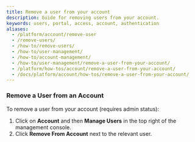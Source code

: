 ```yaml
---
title: Remove a user from your account
description: Guide for removing users from your account.
keywords: users, portal, access, account, authentication
aliases:
  - /platform/account/remove-user
  - /remove-users/
  - /how-to/remove-users/
  - /how-to/user-management/
  - /how-to/account-management/
  - /how-to/user-management/remove-a-user-from-your-account/
  - /platform/how-tos/account/remove-a-user-from-your-account/
  - /docs/platform/account/how-tos/remove-a-user-from-your-account/
---
```


### Remove a User from an Account

To remove a user from your account (requires admin status):

1. Click on **Account** and then **Manage Users** in the top right of the management console.
2. Click **Remove From Account** next to the relevant user.
